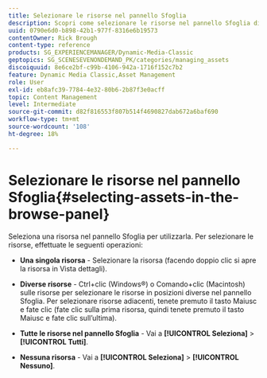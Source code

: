 ```yaml
---
title: Selezionare le risorse nel pannello Sfoglia
description: Scopri come selezionare le risorse nel pannello Sfoglia di Adobe Dynamic Media Classic.
uuid: 0790e6d0-b898-42b1-977f-8316e6b19573
contentOwner: Rick Brough
content-type: reference
products: SG_EXPERIENCEMANAGER/Dynamic-Media-Classic
geptopics: SG_SCENESEVENONDEMAND_PK/categories/managing_assets
discoiquuid: 8e6ce2bf-c99b-4106-942a-1716f152c7b2
feature: Dynamic Media Classic,Asset Management
role: User
exl-id: eb8afc39-7784-4e32-80b6-2b87f3e0acff
topic: Content Management
level: Intermediate
source-git-commit: d82f816553f807b514f4690827dab672a6baf690
workflow-type: tm+mt
source-wordcount: '108'
ht-degree: 18%

---
```


# Selezionare le risorse nel pannello Sfoglia{#selecting-assets-in-the-browse-panel}

Seleziona una risorsa nel pannello Sfoglia per utilizzarla. Per selezionare le risorse, effettuate le seguenti operazioni:

* **Una singola risorsa** - Selezionare la risorsa (facendo doppio clic si apre la risorsa in Vista dettagli).

* **Diverse risorse** - Ctrl+clic (Windows®) o Comando+clic (Macintosh) sulle risorse per selezionare le risorse in posizioni diverse nel pannello Sfoglia. Per selezionare risorse adiacenti, tenete premuto il tasto Maiusc e fate clic (fate clic sulla prima risorsa, quindi tenete premuto il tasto Maiusc e fate clic sull’ultima).

* **Tutte le risorse nel pannello Sfoglia** - Vai a **[!UICONTROL Seleziona]** > **[!UICONTROL Tutti]**.

* **Nessuna risorsa** - Vai a **[!UICONTROL Seleziona]** > **[!UICONTROL Nessuno]**.
